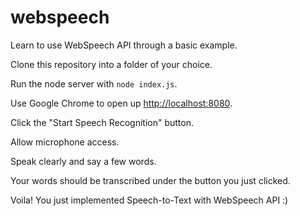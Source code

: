 # webspeech
Learn to use WebSpeech API through a basic example.

Clone this repository into a folder of your choice.

Run the node server with `node index.js`.

Use Google Chrome to open up [http://localhost:8080](http://localhost:8080).

Click the "Start Speech Recognition" button.

Allow microphone access.

Speak clearly and say a few words.

Your words should be transcribed under the button you just clicked.

Voila! You just implemented Speech-to-Text with WebSpeech API :)

